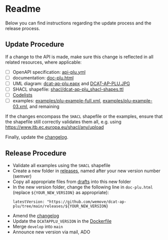 # Readme

Below you can find instructions regarding the update process and the release process.

## Update Procedure

If a change to the API is made, make sure this change is reflected in all related resources, where applicable:

- [ ] OpenAPI specification: [api-plu.yml](api-plu.yml)
- [ ] documentation: [doc-plu.html](doc-plu.html)
- [ ] UML diagram: [dcat-ap-plu.eapx](dcat-ap-plu.eapx) and [DCAT-AP-PLU.JPG](DCAT-AP-PLU.JPG)
- [ ] SHACL shapefile: [shacl/dcat-ap-plu_shacl-shapes.ttl](shacl/dcat-ap-plu_shacl-shapes.ttl)
- [ ] [Codelists](codelists)
- [ ] examples: [examples/plu-example-full.xml](examples/plu-example-full.xml), [examples/plu-example-03.xml](examples/plu-example-03.xml), and remaining

If the changes encompass the `SHACL` shapefile or the examples, ensure that the shapefile still correctly validates them all, e.g. using
https://www.itb.ec.europa.eu/shacl/any/upload

Finally, update the [changelog](../../CHANGELOG.md).

## Release Procedure

- Validate all examples using the `SHACL` shapefile
- Create a new folder in [releases](releases), named after your new version number (semver)
- Copy all appropriate files from [drafts](drafts) into this new folder
- In the new version folder, change the following line in `doc-plu.html` (replace `${YOUR_NEW_VERSION}` as appropriate):
    ```
    latestVersion: "https://github.com/wemove/dcat-ap-plu/tree/main/releases/${YOUR_NEW_VERSION}
    ```
- Amend the [changelog](../../CHANGELOG.md)
- Update the `DCATAPPLU_VERSION` in the [Dockerfile](../../docker/Dockerfile)
- Merge `develop` into `main`
- Announce new version via mail, ADO
